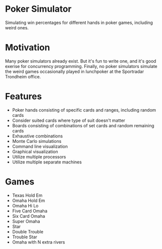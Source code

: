 # Poker Simulator
Simulating win percentages for different hands in poker games, including weird ones.

# Motivation
Many poker simulators already exist. But it's fun to write one, and it's good exerise for concurrency programming. Finally, no poker simulators simulate the weird games occasionally played in lunchpoker at the Sportradar Trondheim office.

# Features
* Poker hands consisting of specific cards and ranges, including random cards
* Consider suited cards where type of suit doesn't matter
* Boards consisting of combinations of set cards and random remaining cards
* Exhaustive combinations
* Monte Carlo simulations
* Command line visualization
* Graphical visualization
* Utilize multiple processors
* Utilize multiple separate machines

# Games
* Texas Hold Em
* Omaha Hold Em
* Omaha Hi Lo
* Five Card Omaha
* Six Card Omaha
* Super Omaha
* Star
* Double Trouble
* Trouble Star
* Omaha with N extra rivers